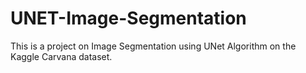 # UNET-Image-Segmentation
This is a project on Image Segmentation using UNet Algorithm on the Kaggle Carvana dataset.

